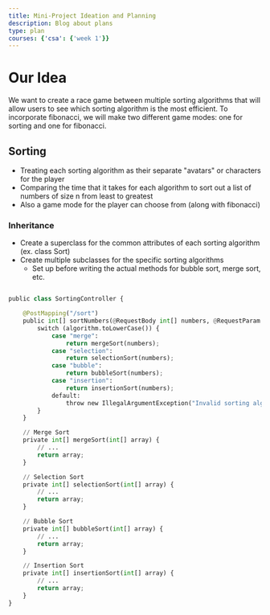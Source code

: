 ```yaml
---
title: Mini-Project Ideation and Planning
description: Blog about plans
type: plan
courses: {'csa': {'week 1'}}
---
```


# Our Idea 

We want to create a race game between multiple sorting algorithms that will allow users to see which sorting algorithm is the most efficient. To incorporate fibonacci, we will make two different game modes: one for sorting and one for fibonacci.

## Sorting

- Treating each sorting algorithm as their separate "avatars" or characters for the player
- Comparing the time that it takes for each algorithm to sort out a list of numbers of size n from least to greatest
- Also a game mode for the player can choose from (along with fibonacci)

### Inheritance

- Create a superclass for the common attributes of each sorting algorithm (ex. class Sort)
- Create multiple subclasses for the specific sorting algorithms
    - Set up before writing the actual methods for bubble sort, merge sort, etc.


```python

public class SortingController {

    @PostMapping("/sort")
    public int[] sortNumbers(@RequestBody int[] numbers, @RequestParam String algorithm) {
        switch (algorithm.toLowerCase()) {
            case "merge":
                return mergeSort(numbers);
            case "selection":
                return selectionSort(numbers);
            case "bubble":
                return bubbleSort(numbers);
            case "insertion":
                return insertionSort(numbers);
            default:
                throw new IllegalArgumentException("Invalid sorting algorithm: " + algorithm);
        }
    }

    // Merge Sort
    private int[] mergeSort(int[] array) {
        // ...
        return array;
    }

    // Selection Sort
    private int[] selectionSort(int[] array) {
        // ...
        return array;
    }

    // Bubble Sort
    private int[] bubbleSort(int[] array) {
        // ...
        return array;
    }

    // Insertion Sort
    private int[] insertionSort(int[] array) {
        // ...
        return array;
    }
}
   
```
